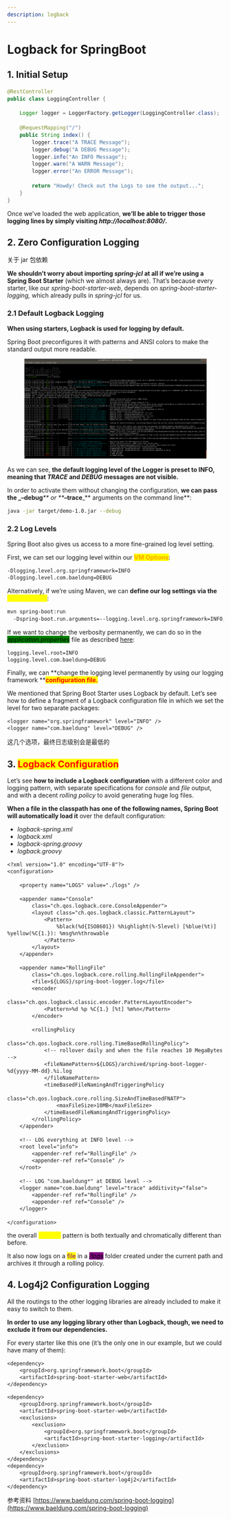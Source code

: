 ```yaml
---
description: logback
---
```


# Logback for SpringBoot

## 1. Initial Setup

```java
@RestController
public class LoggingController {

    Logger logger = LoggerFactory.getLogger(LoggingController.class);

    @RequestMapping("/")
    public String index() {
        logger.trace("A TRACE Message");
        logger.debug("A DEBUG Message");
        logger.info("An INFO Message");
        logger.warn("A WARN Message");
        logger.error("An ERROR Message");

        return "Howdy! Check out the Logs to see the output...";
    }
}

```

Once we’ve loaded the web application, **we’ll be able to trigger those logging lines by simply visiting **_**http://localhost:8080/**_**.**

## 2. Zero Configuration Logging

关于 jar 包依赖

**We shouldn’t worry about importing **_**spring-jcl**_** at all if we’re using a Spring Boot Starter** (which we almost always are). That’s because every starter, like our _spring-boot-starter-web_, depends on _spring-boot-starter-logging,_ which already pulls in _spring-jcl_ for us.

### 2.1 Default Logback Logging

**When using starters, Logback is used for logging by default.**

Spring Boot preconfigures it with patterns and ANSI colors to make the standard output more readable.

<figure><img src="../.gitbook/assets/image (1).png" alt=""><figcaption></figcaption></figure>

As we can see, **the default logging level of the Logger is preset to INFO, meaning that **_**TRACE**_** and **_**DEBUG**_** messages are not visible.**

In order to activate them without changing the configuration, **we can pass the **_**–debug**_** or **_**–trace**_** arguments on the command line**:

```bash
java -jar target/demo-1.0.jar --debug
```

### **2.2 Log Levels**

Spring Boot also gives us access to a more fine-grained log level setting.

First, we can set our logging level within our <mark style="color:orange;">**VM Options**</mark>:

```bash
-Dlogging.level.org.springframework=INFO
-Dlogging.level.com.baeldung=DEBUG
```

Alternatively, if we’re using Maven, we can **define our log settings via the** <mark style="color:yellow;">command line</mark>:

```bash
mvn spring-boot:run
  -Dspring-boot.run.arguments=--logging.level.org.springframework=INFO,--logging.level.com.baeldung=DEBUG
```

If we want to change the verbosity permanently, we can do so in the _<mark style="background-color:green;">application.properties</mark>_ file as described [here](https://docs.spring.io/spring-boot/docs/current/reference/html/boot-features-logging.html#boot-features-custom-log-levels):

```plaintext
logging.level.root=INFO
logging.level.com.baeldung=DEBUG
```

Finally, we can **change the logging level permanently by using our logging framework **<mark style="color:red;">**configuration file.**</mark>

We mentioned that Spring Boot Starter uses Logback by default. Let’s see how to define a fragment of a Logback configuration file in which we set the level for two separate packages:

```markup
<logger name="org.springframework" level="INFO" />
<logger name="com.baeldung" level="DEBUG" />
```

这几个选项，最终日志级别会是最低的



## 3. <mark style="color:red;">Logback Configuration</mark>

Let’s see **how to include a Logback configuration** with a different color and logging pattern, with separate specifications for _console_ and _file_ output, and with a decent _rolling policy_ to avoid generating huge log files.

**When a file in the classpath has one of the following names, Spring Boot will automatically load it** over the default configuration:

* _logback-spring.xml_
* _logback.xml_
* _logback-spring.groovy_
* _logback.groovy_

```markup
<?xml version="1.0" encoding="UTF-8"?>
<configuration>

    <property name="LOGS" value="./logs" />

    <appender name="Console"
        class="ch.qos.logback.core.ConsoleAppender">
        <layout class="ch.qos.logback.classic.PatternLayout">
            <Pattern>
                %black(%d{ISO8601}) %highlight(%-5level) [%blue(%t)] %yellow(%C{1.}): %msg%n%throwable
            </Pattern>
        </layout>
    </appender>

    <appender name="RollingFile"
        class="ch.qos.logback.core.rolling.RollingFileAppender">
        <file>${LOGS}/spring-boot-logger.log</file>
        <encoder
            class="ch.qos.logback.classic.encoder.PatternLayoutEncoder">
            <Pattern>%d %p %C{1.} [%t] %m%n</Pattern>
        </encoder>

        <rollingPolicy
            class="ch.qos.logback.core.rolling.TimeBasedRollingPolicy">
            <!-- rollover daily and when the file reaches 10 MegaBytes -->
            <fileNamePattern>${LOGS}/archived/spring-boot-logger-%d{yyyy-MM-dd}.%i.log
            </fileNamePattern>
            <timeBasedFileNamingAndTriggeringPolicy
                class="ch.qos.logback.core.rolling.SizeAndTimeBasedFNATP">
                <maxFileSize>10MB</maxFileSize>
            </timeBasedFileNamingAndTriggeringPolicy>
        </rollingPolicy>
    </appender>
    
    <!-- LOG everything at INFO level -->
    <root level="info">
        <appender-ref ref="RollingFile" />
        <appender-ref ref="Console" />
    </root>

    <!-- LOG "com.baeldung*" at DEBUG level -->
    <logger name="com.baeldung" level="trace" additivity="false">
        <appender-ref ref="RollingFile" />
        <appender-ref ref="Console" />
    </logger>

</configuration>

```

&#x20;the overall <mark style="color:yellow;">console</mark> pattern is both textually and chromatically different than before.

It also now logs on a <mark style="color:purple;">file</mark> in a _<mark style="background-color:purple;">/logs</mark>_ folder created under the current path and archives it through a rolling policy.

## 4. Log4j2 Configuration Logging

All the routings to the other logging libraries are already included to make it easy to switch to them.

**In order to use any logging library other than Logback, though, we need to exclude it from our dependencies.**

For every starter like this one (it’s the only one in our example, but we could have many of them):

```markup
<dependency>
    <groupId>org.springframework.boot</groupId>
    <artifactId>spring-boot-starter-web</artifactId>
</dependency>
```

```markup
<dependency>
    <groupId>org.springframework.boot</groupId>
    <artifactId>spring-boot-starter-web</artifactId>
    <exclusions>
        <exclusion>
            <groupId>org.springframework.boot</groupId>
            <artifactId>spring-boot-starter-logging</artifactId>
        </exclusion>
    </exclusions>
</dependency>
<dependency>
    <groupId>org.springframework.boot</groupId>
    <artifactId>spring-boot-starter-log4j2</artifactId>
</dependency>

```

参考资料  [https://www.baeldung.com/spring-boot-logging](https://www.baeldung.com/spring-boot-logging)
